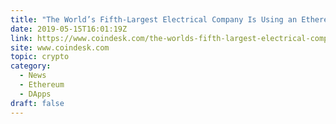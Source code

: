 ```yaml
---
title: "The World’s Fifth-Largest Electrical Company Is Using an Ethereum Dapp"
date: 2019-05-15T16:01:19Z
link: https://www.coindesk.com/the-worlds-fifth-largest-electrical-company-is-using-an-ethereum-dapp?utm_medium=RSS&utm_source=hune
site: www.coindesk.com
topic: crypto
category:
  - News
  - Ethereum
  - DApps
draft: false
---
```

